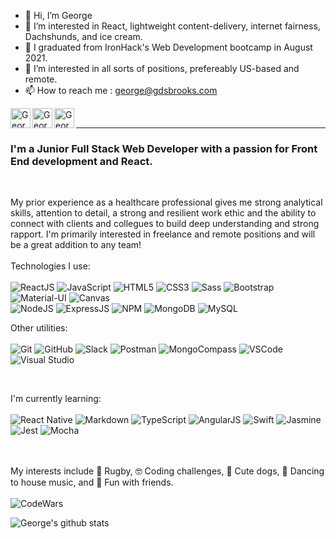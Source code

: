 - 👋 Hi, I’m George
- 👀 I’m interested in React, lightweight content-delivery, internet fairness, Dachshunds, and ice cream.
- 🌱 I  graduated from IronHack's Web Development bootcamp in August 2021.
- 💞️ I’m interested in all sorts of positions, prefereably US-based and remote.
- 📫 How to reach me : george@gdsbrooks.com


[<img align='left' alt=' George DS Brooks | LinkedIn' width='32px' src='https://iconmonstr.com/wp-content/g/gd/makefg.php?i=../assets/preview/2012/png/iconmonstr-linkedin-1.png&r=255&g=255&b=255' />][linkedin]
[<img align='left' alt=' George DS Brooks | Email' width='32px' src='https://iconmonstr.com/wp-content/g/gd/makefg.php?i=../assets/preview/2012/png/iconmonstr-email-2.png&r=255&g=255&b=255' />][email]
[<img align='left' alt=' George DS Brooks | Whatsapp' width='32px' src='https://iconmonstr.com/wp-content/g/gd/makefg.php?i=../assets/preview/2016/png/iconmonstr-whatsapp-1.png&r=255&g=255&b=255' />][whatsapp]


<br/><hr>
### I'm a Junior Full Stack Web Developer with a passion for Front End development and React.
<br/>

My prior experience as a healthcare professional gives me strong analytical skills, attention to detail, a strong and resilient work ethic and the ability to connect with clients and collegues to build deep understanding and strong rapport. I'm primarily interested in freelance and remote positions and will be a great addition to any team!
<br/><br/>
Technologies I use:
<br/>
<br/>
<img alt='ReactJS' src='https://img.shields.io/badge/-ReactJS-51CBF2?logo=react&logoColor=white&style=plastic' />
<img alt='JavaScript' src='https://img.shields.io/badge/-Javascript-F7DF1E?logo=javascript&logoColor=white&style=plastic' />
<img alt='HTML5' src='https://img.shields.io/badge/-HTML5-E34F26?logo=html5&logoColor=white&style=plastic' />
<img alt='CSS3' src='https://img.shields.io/badge/-CSS3-1572B6?logo=css3&logoColor=white&style=plastic' />
<img alt='Sass' src="https://img.shields.io/badge/-Sass-CC6699?logo=sass&logoColor=white&style=plastic" />
<img alt='Bootstrap' src='https://img.shields.io/badge/-Bootsrap-7952B3?logo=bootstrap&logoColor=white&style=plastic' />
<img alt='Material-UI' src='https://img.shields.io/badge/-Material%20UI-0081CB?logo=Material%20UI&logoColor=white&style=plastic' />
<img alt='Canvas' src='https://img.shields.io/badge/-Canvas-E05F2C?logo=canvas&logoColor=white&style=plastic' />
<br>
<img alt='NodeJS' src='https://img.shields.io/badge/-Node.js-339933?logo=Node.js&logoColor=white&style=plastic' />
<img alt='ExpressJS' src='http://img.shields.io/badge/-Express-black?logo=express&logoColor=white&style=plastic' />
<img alt='NPM' src='https://img.shields.io/badge/-NPM-CB3837?logo=npm&logoColor=white&style=plastic' />
<img alt='MongoDB' src='http://img.shields.io/badge/-MongoDB-47A248?logo=mongodb&logoColor=white&style=plastic' />
<img alt='MySQL' src='https://img.shields.io/badge/-MySQL-4479A1?logo=mysql&logoColor=white&style=plastic' />

Other utilities:
<br/>
<br/>
<img alt='Git' src='https://img.shields.io/badge/-Git-F05032?logo=git&logoColor=white&style=plastic' />
<img alt='GitHub' src='https://img.shields.io/badge/-Github-181717?logo=github&logoColor=white&style=plastic' />
<img alt='Slack' src='https://img.shields.io/badge/-Slack-4A154B?logo=slack&logoColor=white&style=plastic' />
<img alt='Postman' src='https://img.shields.io/badge/-Postman-FF6C37?logo=postman&logoColor=white&style=plastic' />
<img alt='MongoCompass' src='http://img.shields.io/badge/-MongoCompass-47A248?logo=mongodb&logoColor=white&style=plastic' />
<img alt='VSCode' src='https://img.shields.io/badge/-VSCode-007ACC?logo=visual-studio-code&logoColor=white&style=plastic' />
<img alt='Visual Studio' src='https://img.shields.io/badge/-Visual%20Studio-5C2D91?logo=visual-studio&logoColor=white&style=plastic' />

<br/>

I'm currently learning:
<br/>
<br/>
<img alt='React Native' src='https://img.shields.io/badge/-React%20Native-51CBF2?logo=react&logoColor=white&style=plastic' />
<img alt='Markdown' src='https://img.shields.io/badge/-Markdown-000000?logo=markdown&logoColor=white&style=plastic' />
<img alt='TypeScript' src='https://img.shields.io/badge/-TypeScript-007acc?logo=typescript&logoColor=white&style=plastic' />
<img alt='AngularJS' src='https://img.shields.io/badge/-AngularJS-E23237?logo=AngularJS&logoColor=white&style=plastic' />
<img alt='Swift' src='https://img.shields.io/badge/-Swift-FA7343?logo=swift&logoColor=white&style=plastic' />
<img alt='Jasmine' src='https://img.shields.io/badge/-Jasmine-8A4182?logo=jasmine&logoColor=white&style=plastic' />
<img alt='Jest' src='https://img.shields.io/badge/-Jest-FFA787?logo=jest&logoColor=white&style=plastic' />
<img alt='Mocha' src='https://img.shields.io/badge/-Mocha-8D6748?logo=mocha&logoColor=white&style=plastic' />

<br/>
<br/>
My interests include 🏉 Rugby, 🤓 Coding challenges, 🐶 Cute dogs, 💃 Dancing to house music, and 🍻 Fun with friends.
<br/>
<br/>
<img alt='CodeWars' src='https://www.codewars.com/users/gdsbrooks/badges/large' />

![George's github stats](https://github-readme-stats.vercel.app/api?username=gdsbrooks&theme=dark&show_icons=true?count_private=true)


[linkedin]: https://www.linkedin.com/in/georgedsbrooks
[email]: mailto:george@gdsbrooks.com
[whatsapp]: https://wa.me/12064763991
